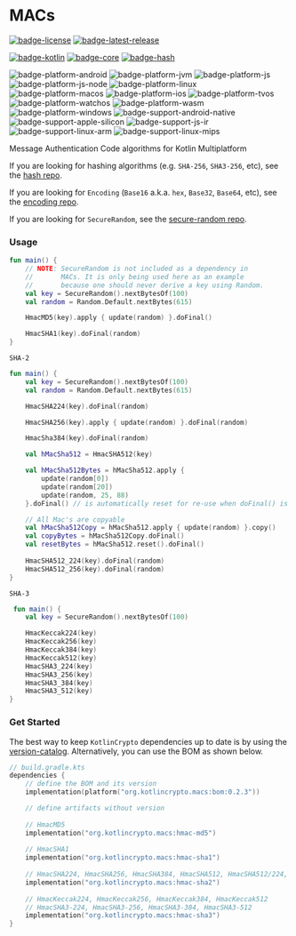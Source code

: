 # MACs
[![badge-license]][url-license]
[![badge-latest-release]][url-latest-release]

[![badge-kotlin]][url-kotlin]
[![badge-core]][url-core]
[![badge-hash]][url-hash]

![badge-platform-android]
![badge-platform-jvm]
![badge-platform-js]
![badge-platform-js-node]
![badge-platform-linux]
![badge-platform-macos]
![badge-platform-ios]
![badge-platform-tvos]
![badge-platform-watchos]
![badge-platform-wasm]
![badge-platform-windows]
![badge-support-android-native]
![badge-support-apple-silicon]
![badge-support-js-ir]
![badge-support-linux-arm]
![badge-support-linux-mips]

Message Authentication Code algorithms for Kotlin Multiplatform

If you are looking for hashing algorithms (e.g. `SHA-256`, `SHA3-256`, etc), see the [hash repo][url-hash].

If you are looking for `Encoding` (`Base16` a.k.a. `hex`, `Base32`, `Base64`, etc), see the [encoding repo][url-encoding].

If you are looking for `SecureRandom`, see the [secure-random repo][url-secure-random].

### Usage

```kotlin
fun main() {
    // NOTE: SecureRandom is not included as a dependency in
    //       MACs. It is only being used here as an example
    //       because one should never derive a key using Random.
    val key = SecureRandom().nextBytesOf(100)
    val random = Random.Default.nextBytes(615)

    HmacMD5(key).apply { update(random) }.doFinal()

    HmacSHA1(key).doFinal(random)
}
```

`SHA-2`
```kotlin
fun main() {
    val key = SecureRandom().nextBytesOf(100)
    val random = Random.Default.nextBytes(615)

    HmacSHA224(key).doFinal(random)

    HmacSHA256(key).apply { update(random) }.doFinal(random)

    HmacSha384(key).doFinal(random)

    val hMacSha512 = HmacSHA512(key)

    val hMacSha512Bytes = hMacSha512.apply {
        update(random[0])
        update(random[20])
        update(random, 25, 88)
    }.doFinal() // is automatically reset for re-use when doFinal() is called

    // All Mac's are copyable
    val hMacSha512Copy = hMacSha512.apply { update(random) }.copy()
    val copyBytes = hMacSha512Copy.doFinal()
    val resetBytes = hMacSha512.reset().doFinal()
    
    HmacSHA512_224(key).doFinal(random)
    HmacSHA512_256(key).doFinal(random)
}
```

`SHA-3`
```kotlin
 fun main() {
    val key = SecureRandom().nextBytesOf(100)

    HmacKeccak224(key)
    HmacKeccak256(key)
    HmacKeccak384(key)
    HmacKeccak512(key)
    HmacSHA3_224(key)
    HmacSHA3_256(key)
    HmacSHA3_384(key)
    HmacSHA3_512(key)
}
```

<!-- TODO: Uncomment
`KMAC`
```kotlin
fun main() {
    val key = SecureRandom().nextBytesOf(100)
    
    KMAC128(key)     // as a Mac
    KMAC128.xOf(key) // as a Xof (Extendable-Output Function)

    KMAC256(key)

    val xof = KMAC256.xOf(key)
    xof.update(Random.Default.nextBytes(500))
    val out1 = ByteArray(200)
    val out2 = ByteArray(12345)
    xof.use { read(out1); read(out2) }
}
```
-->

### Get Started

The best way to keep `KotlinCrypto` dependencies up to date is by using the 
[version-catalog][url-version-catalog]. Alternatively, you can use the BOM as 
shown below.

<!-- TAG_VERSION -->

<!-- TODO: Add to dependencies
    // KMAC128, KMAC256
    implementation("org.kotlincrypto.macs:kmac")
-->

```kotlin
// build.gradle.kts
dependencies {
    // define the BOM and its version
    implementation(platform("org.kotlincrypto.macs:bom:0.2.3"))

    // define artifacts without version
    
    // HmacMD5
    implementation("org.kotlincrypto.macs:hmac-md5")
    
    // HmacSHA1
    implementation("org.kotlincrypto.macs:hmac-sha1")
    
    // HmacSHA224, HmacSHA256, HmacSHA384, HmacSHA512, HmacSHA512/224, HmacSHA512/256
    implementation("org.kotlincrypto.macs:hmac-sha2")
    
    // HmacKeccak224, HmacKeccak256, HmacKeccak384, HmacKeccak512
    // HmacSHA3-224, HmacSHA3-256, HmacSHA3-384, HmacSHA3-512
    implementation("org.kotlincrypto.macs:hmac-sha3")
}
```

<!-- TAG_VERSION -->
[badge-latest-release]: https://img.shields.io/badge/latest--release-0.2.3-blue.svg?style=flat
[badge-license]: https://img.shields.io/badge/license-Apache%20License%202.0-blue.svg?style=flat

<!-- TAG_DEPENDENCIES -->
[badge-kotlin]: https://img.shields.io/badge/kotlin-1.8.10-blue.svg?logo=kotlin
[badge-core]: https://img.shields.io/badge/kotlincrypto.core-0.2.3-blue.svg
[badge-hash]: https://img.shields.io/badge/kotlincrypto.hash-0.2.3-blue.svg

<!-- TAG_PLATFORMS -->
[badge-platform-android]: http://img.shields.io/badge/-android-6EDB8D.svg?style=flat
[badge-platform-jvm]: http://img.shields.io/badge/-jvm-DB413D.svg?style=flat
[badge-platform-js]: http://img.shields.io/badge/-js-F8DB5D.svg?style=flat
[badge-platform-js-node]: https://img.shields.io/badge/-nodejs-68a063.svg?style=flat
[badge-platform-linux]: http://img.shields.io/badge/-linux-2D3F6C.svg?style=flat
[badge-platform-macos]: http://img.shields.io/badge/-macos-111111.svg?style=flat
[badge-platform-ios]: http://img.shields.io/badge/-ios-CDCDCD.svg?style=flat
[badge-platform-tvos]: http://img.shields.io/badge/-tvos-808080.svg?style=flat
[badge-platform-watchos]: http://img.shields.io/badge/-watchos-C0C0C0.svg?style=flat
[badge-platform-wasm]: https://img.shields.io/badge/-wasm-624FE8.svg?style=flat
[badge-platform-windows]: http://img.shields.io/badge/-windows-4D76CD.svg?style=flat
[badge-support-android-native]: http://img.shields.io/badge/support-[AndroidNative]-6EDB8D.svg?style=flat
[badge-support-apple-silicon]: http://img.shields.io/badge/support-[AppleSilicon]-43BBFF.svg?style=flat
[badge-support-js-ir]: https://img.shields.io/badge/support-[js--IR]-AAC4E0.svg?style=flat
[badge-support-linux-arm]: http://img.shields.io/badge/support-[LinuxArm]-2D3F6C.svg?style=flat
[badge-support-linux-mips]: http://img.shields.io/badge/support-[LinuxMIPS]-2D3F6C.svg?style=flat

[url-latest-release]: https://github.com/KotlinCrypto/MACs/releases/latest
[url-license]: https://www.apache.org/licenses/LICENSE-2.0.txt
[url-kotlin]: https://kotlinlang.org
[url-core]: https://github.com/KotlinCrypto/core
[url-hash]: https://github.com/KotlinCrypto/hash
[url-encoding]: https://github.com/05nelsonm/encoding
[url-version-catalog]: https://github.com/KotlinCrypto/version-catalog
[url-secure-random]: https://github.com/KotlinCrypto/secure-random
